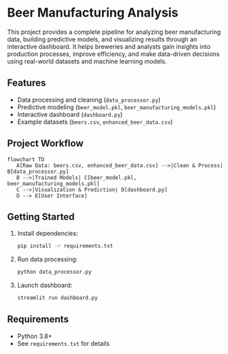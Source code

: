 # Beer Manufacturing Analysis

This project provides a complete pipeline for analyzing beer manufacturing data, building predictive models, and visualizing results through an interactive dashboard. It helps breweries and analysts gain insights into production processes, improve efficiency, and make data-driven decisions using real-world datasets and machine learning models.

## Features
- Data processing and cleaning (`data_processor.py`)
- Predictive modeling (`beer_model.pkl`, `beer_manufacturing_models.pkl`)
- Interactive dashboard (`dashboard.py`)
- Example datasets (`beers.csv`, `enhanced_beer_data.csv`)

## Project Workflow
```mermaid
flowchart TD
   A[Raw Data: beers.csv, enhanced_beer_data.csv] -->|Clean & Process| B[data_processor.py]
   B -->|Trained Models| C[beer_model.pkl, beer_manufacturing_models.pkl]
   C -->|Visualization & Prediction| D[dashboard.py]
   D --> E[User Interface]
```

## Getting Started
1. Install dependencies:
   ```bash
   pip install -r requirements.txt
   ```
2. Run data processing:
   ```bash
   python data_processor.py
   ```
3. Launch dashboard:
   ```bash
   streamlit run dashboard.py
   ```

## Requirements
- Python 3.8+
- See `requirements.txt` for details
